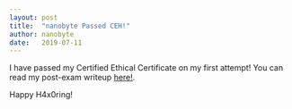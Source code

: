 ```yaml
---
layout: post
title:  "nanobyte Passed CEH!"
author: nanobyte
date:   2019-07-11
---
```

I have passed my Certified Ethical Certificate on my first attempt! You can read my post-exam writeup <a href="http://nanobytesecurity.com/2019/07/11/post-ceh-writeup.html">here!</a>.

Happy H4x0ring!
